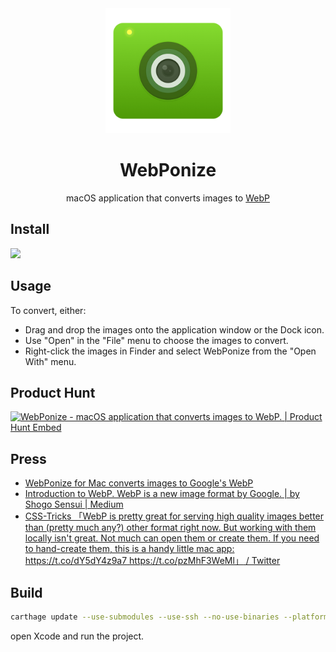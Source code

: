 <div align="center">
  <img src="asset/webponize-512.png" width="200" height="200">
  <h1>WebPonize</h1>
  <p>macOS application that converts images to <a href="https://developers.google.com/speed/webp/">WebP</a></p>
</div>

## Install

[![](https://linkmaker.itunes.apple.com/assets/shared/badges/en-us/macappstore-lrg.svg)](https://apps.apple.com/us/app/id1526039365?mt=12)

## Usage

To convert, either:

- Drag and drop the images onto the application window or the Dock icon.
- Use "Open" in the "File" menu to choose the images to convert.
- Right-click the images in Finder and select WebPonize from the "Open With" menu.

## Product Hunt

[![WebPonize - macOS application that converts images to WebP. | Product Hunt Embed](https://api.producthunt.com/widgets/embed-image/v1/featured.svg?post_id=23523&theme=light)](https://www.producthunt.com/posts/webponize?utm_source=badge-featured&utm_medium=badge&utm_souce=badge-webponize)

## Press

- [WebPonize for Mac converts images to Google's WebP](https://thenextweb.com/apps/2015/06/09/webponize-for-mac-automatically-converts-images-into-googles-webp-format/)
- [Introduction to WebP. WebP is a new image format by Google. | by Shogo Sensui | Medium](https://medium.com/@1000ch/introduction-to-webp-b593dfe1d1d1)
- [CSS-Tricks 「WebP is pretty great for serving high quality images better than (pretty much any?) other format right now. But working with them locally isn't great. Not much can open them or create them. If you need to hand-create them, this is a handy little mac app: https://t.co/dY5dY4z9a7 https://t.co/pzMhF3WeMl」 / Twitter](https://twitter.com/css/status/1185333996831543299)

## Build

```sh
carthage update --use-submodules --use-ssh --no-use-binaries --platform Mac
```

open Xcode and run the project.
